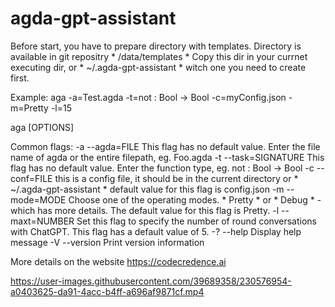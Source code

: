 # agda-gpt-assistant 

Before start, you have to prepare directory with templates. Directory is
available in git repositry * /data/templates *  Copy this dir in your currnet
executing dir, or * ~/.agda-gpt-assistant * witch one you need to create first.

Example: aga -a=Test.agda -t=not : Bool → Bool -c=myConfig.json -m=Pretty -l=15

aga [OPTIONS]

Common flags:
  -a --agda=FILE       This flag has no default value. Enter the file name of
                       agda or the entire filepath, eg. Foo.agda
  -t --task=SIGNATURE  This flag has no default value. Enter the function
                       type, eg.  not : Bool → Bool
  -c --conf=FILE       this is a config file, it should be in the current
                       directory or * ~/.agda-gpt-assistant * default value for
                       this flag is config.json
  -m --mode=MODE       Choose one of the operating modes. * Pretty * or
                       * Debug *  - which has more details. The default value
                       for this flag is Pretty.
  -l --maxt=NUMBER     Set this flag to specify the number of round
                       conversations with ChatGPT. This flag has a default
                       value of 5.
  -? --help            Display help message
  -V --version         Print version information

More details on the website https://codecredence.ai


https://user-images.githubusercontent.com/39689358/230576954-a0403625-da91-4acc-b4ff-a696af9871cf.mp4

